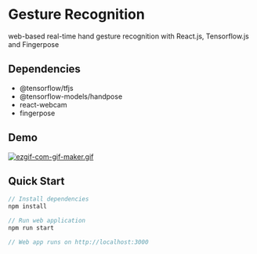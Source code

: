# Gesture Recognition
web-based real-time hand gesture recognition with React.js, Tensorflow.js and Fingerpose
## Dependencies
- @tensorflow/tfjs
- @tensorflow-models/handpose
- react-webcam
- fingerpose
## Demo
[![ezgif-com-gif-maker.gif](https://i.postimg.cc/GpYykVfJ/ezgif-com-gif-maker.gif)](https://postimg.cc/FfrzvWN7)
## Quick Start
```javascript
// Install dependencies
npm install

// Run web application
npm run start

// Web app runs on http://localhost:3000
```
